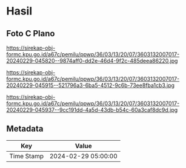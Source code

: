 # Hasil

## Foto C Plano

https://sirekap-obj-formc.kpu.go.id/a67c/pemilu/ppwp/36/03/13/20/07/3603132007017-20240229-045820--9874aff0-dd2e-46d4-9f2c-485deea86220.jpg

https://sirekap-obj-formc.kpu.go.id/a67c/pemilu/ppwp/36/03/13/20/07/3603132007017-20240229-045915--521796a3-6ba5-4512-9c6b-73ee8fba1cb3.jpg

https://sirekap-obj-formc.kpu.go.id/a67c/pemilu/ppwp/36/03/13/20/07/3603132007017-20240229-045937--9cc191dd-4a5d-43db-b54c-60a3caf8dc9d.jpg


## Metadata

| Key        | Value               |
| ---------- | ------------------- |
| Time Stamp | 2024-02-29 05:00:00 |



